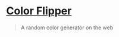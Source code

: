 # [Color Flipper](https://a-isaiahharvey.github.io/color-flipper/)

> A random color generator on the web
